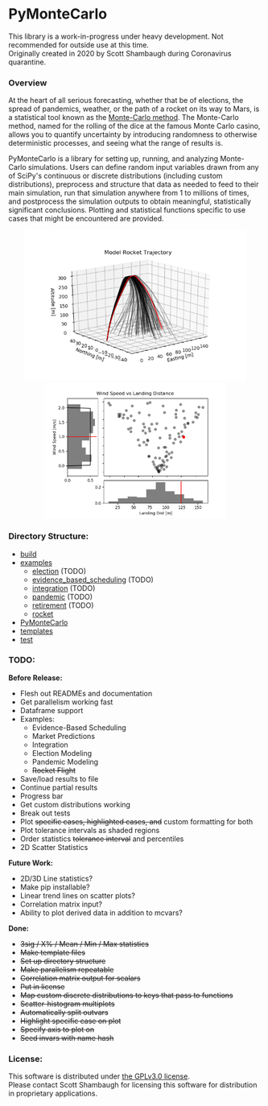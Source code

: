 # PyMonteCarlo
This library is a work-in-progress under heavy development. Not recommended for 
outside use at this time.     
Originally created in 2020 by Scott Shambaugh during Coronavirus quarantine.

### Overview

At the heart of all serious forecasting, whether that be of elections, the 
spread of pandemics, weather, or the path of a rocket on its way to Mars, is a 
statistical tool known as the 
[Monte-Carlo method](https://en.wikipedia.org/wiki/Monte_Carlo_method).
The Monte-Carlo method, named for the rolling of the dice at the famous Monte 
Carlo casino, allows you to quantify uncertainty by introducing randomness to 
otherwise deterministic processes, and seeing what the range of results is.

PyMonteCarlo is a library for setting up, running, and analyzing Monte-Carlo 
simulations. Users can define random input variables drawn from any of SciPy's 
continuous or discrete distributions (including custom distributions), 
preprocess and structure that data as needed to feed to their main simulation, 
run that simulation anywhere from 1 to millions of times, and postprocess 
the simulation outputs to obtain meaningful, statistically significant 
conclusions. Plotting and statistical functions specific to use cases that 
might be encountered are provided.

<p float="left" align="center">
<img width="440" height="300" src="examples/rocket/rocket_trajectory.png">  
<img width="360" height="270" src="examples/rocket/wind_vs_landing.png">
</p>

### Directory Structure:

* [build](build/)
* [examples](examples/)
    - [election](examples/election/) (TODO)
    - [evidence_based_scheduling](examples/evidence_based_scheduling/) (TODO)
    - [integration](examples/integration/) (TODO)
    - [pandemic](examples/pandemic/) (TODO)
    - [retirement](examples/retirement/) (TODO)
    - [rocket](examples/rocket/)
* [PyMonteCarlo](PyMonteCarlo/)
* [templates](templates/)
* [test](test/)


### TODO:
**Before Release:**
* Flesh out READMEs and documentation
* Get parallelism working fast
* Dataframe support
* Examples:
    * Evidence-Based Scheduling
    * Market Predictions
    * Integration
    * Election Modeling
    * Pandemic Modeling
    * ~~Rocket Flight~~
* Save/load results to file
* Continue partial results
* Progress bar
* Get custom distributions working
* Break out tests
* Plot ~~specific cases, highlighted cases, and~~ custom formatting for both
* Plot tolerance intervals as shaded regions
* Order statistics ~~tolerance interval~~ and percentiles
* 2D Scatter Statistics

**Future Work:**
* 2D/3D Line statistics?
* Make pip installable?
* Linear trend lines on scatter plots?
* Correlation matrix input?
* Ability to plot derived data in addition to mcvars?

**Done:**
* ~~3sig / X% / Mean / Min / Max statistics~~
* ~~Make template files~~
* ~~Set up directory structure~~
* ~~Make parallelism repeatable~~
* ~~Correlation matrix output for scalars~~
* ~~Put in license~~
* ~~Map custom discrete distributions to keys that pass to functions~~
* ~~Scatter-histogram multiplots~~
* ~~Automatically split outvars~~
* ~~Highlight specific case on plot~~
* ~~Specify axis to plot on~~
* ~~Seed invars with name hash~~


### License:

This software is distributed under [the GPLv3.0 license](LICENSE.md).    
Please contact Scott Shambaugh for licensing this software for distribution in 
proprietary applications.

